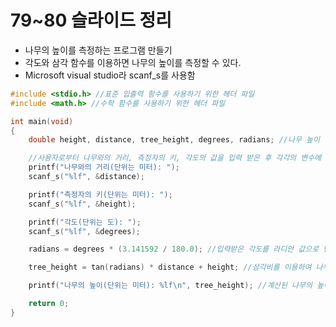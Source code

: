 # 79~80 슬라이드 정리
- 나무의 높이를 측정하는 프로그램 만들기
- 각도와 삼각 함수를 이용하면 나무의 높이를 측정할 수 있다.
- Microsoft visual studio라 scanf_s를 사용함
```c
#include <stdio.h> //표준 입출력 함수를 사용하기 위한 헤더 파일
#include <math.h> //수학 함수를 사용하기 위한 헤더 파일

int main(void)
{
    double height, distance, tree_height, degrees, radians; //나무 높이 측정을 위한 정보들을 저장하는 변수

    //사용자로부터 나무와의 거리, 측정자의 키, 각도의 값을 입력 받은 후 각각의 변수에 저장
    printf("나무와의 거리(단위는 미터): ");
    scanf_s("%lf", &distance);

    printf("측정자의 키(단위는 미터): ");
    scanf_s("%lf", &height);

    printf("각도(단위는 도): ");
    scanf_s("%lf", &degrees);

    radians = degrees * (3.141592 / 180.0); //입력받은 각도를 라디안 값으로 변환

    tree_height = tan(radians) * distance + height; //삼각비를 이용하여 나무의 높이 계산

    printf("나무의 높이(단위는 미터): %lf\n", tree_height); //계산된 나무의 높이 출력

    return 0;
}
```
